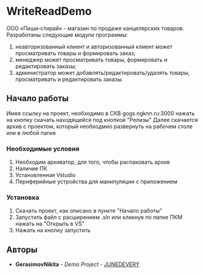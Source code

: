 # WriteReadDemo

ООО «Пиши-стирай» - магазин по продаже канцелярских товаров. 
Разработаны следующие модули программы:
1. неавторизованный клиент и авторизованный клиент может просматривать товары и
формировать заказ;
2. менеджер может просматривать товары, формировать и редактировать заказы;
3. администратор может добавлять/редактировать/удалять товары, просматривать и
редактировать заказы.

## Начало работы

Имея ссылку на проект, необходимо в СКВ gogs.ngknn.ru:3000 нажать на кнопку скачать находящейся под кнопкой "Релизы"
Далее скачается архив с проектом, который необходмио развернуть на рабочем столе или в любой папке
### Необходимые условия

1. Необходим архиватор, для того, чтобы распаковать архив
2. Наличие ПК
3. Установленная Vstudio 
4. Периферийные устройства для манипуляции с приложением

### Установка

1. Скачать проект, как описано в пункте "Начало работы"
2. Запустить файл с расширением .sln или кликнув по папке ПКМ нажать на "Открыть в VS"
3. Нажать на кнопку запустить


## Авторы

* **GerasimovNikita** - *Demo Project* - [JUNEDEVERY](https://github.com/JUNEDEVERY/WriteReadProjectDemoSoLast)


